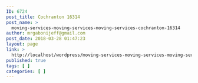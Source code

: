 ```yaml
---
ID: 6724
post_title: Cochranton 16314
post_name: >
  moving-services-moving-services-moving-services-cochranton-16314
author: mrgabonijeff@gmail.com
post_date: 2018-03-28 01:47:23
layout: page
link: >
  http://localhost/wordpress/moving-services-moving-services-moving-services-cochranton-16314/
published: true
tags: [ ]
categories: [ ]
---
```

